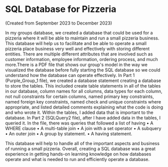 # SQL Database for Pizzeria

(Created from September 2023 to December 2023)

In my groups database, we created a database that could be used for a pizzeria where it will be able to maintain and run a small pizzeria business. This database will help us to facilitate and be able to operate a small pizzeria place business very well and effectively with storing different entities. There are multiple different attributes that are involved such as customer information, employee information, ordering process, and much more.There is a PDF file that shows our group's model in the way we visualized the database before fully starting the SQL database so we could understand how the database can operate effectively. In Part 1 (Purple_Group_1 file), we created a database statement creating a database to store the tables. This included create table statements in all of the tables in our database, column names for all columns, data types for each column, not null constraints for certain columns, named primary key constraints, named foreign key constraints, named check and unique constraints where appropriate, and listed detailed comments explaining what the code is doing and who wrote it. Within the tables, I added data that is important to the database. In Part 2 (SQLQuery2 file), after I have added data in the tables, I queried it. In the file, there was queries that followed a list of having •	A WHERE clause
•	A multi-table join
•	A join with a set operator
•	A subquery
•	An outer join
•	A group by statement.
•	A having statement.

This database will help to handle all of the important aspects and business of running a small pizzeria. Overall, creating a SQL database was a great experience in getting hands-on learning knowledge on how databases operate and what is needed to run and efficiently operate a database. 
